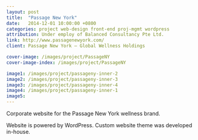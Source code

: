 ```yaml
---
layout: post
title:  "Passage New York"
date:   2014-12-01 10:00:00 +0800
categories: project web-design front-end proj-mgmt wordpress
attribution: Under employ of Balanced Consultancy Pte Ltd.
link: http://www.passagenewyork.com/
client: Passage New York – Global Wellness Holdings

cover-image: /images/project/PassageNY
cover-image-index: /images/project/PassageNY

image1: /images/project/passageny-inner-2
image2: /images/project/passageny-inner-3
image3: /images/project/passageny-inner-4
image4: /images/project/passageny-inner-1
image5:
---
```


Corporate website for the Passage New York wellness brand.

Website is powered by WordPress. Custom website theme was developed in-house.